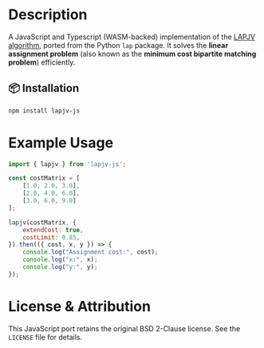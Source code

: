 # Description
A JavaScript and Typescript (WASM-backed) implementation of the [LAPJV algorithm](https://github.com/gatagat/lap), ported from the Python `lap` package. It solves the **linear assignment problem** (also known as the **minimum cost bipartite matching problem**) efficiently.


## 📦 Installation
```bash
npm install lapjv-js
```


# Example Usage
```javascript
import { lapjv } from 'lapjv-js';

const costMatrix = [
    [1.0, 2.0, 3.0],
    [2.0, 4.0, 6.0],
    [3.0, 6.0, 9.0]
];

lapjv(costMatrix, {
    extendCost: true,
    costLimit: 0.85,
}).then(({ cost, x, y }) => {
    console.log("Assignment cost:", cost);
    console.log("x:", x);
    console.log("y:", y);
});

```
# License & Attribution
This JavaScript port retains the original BSD 2-Clause license. See the `LICENSE` file for details.
